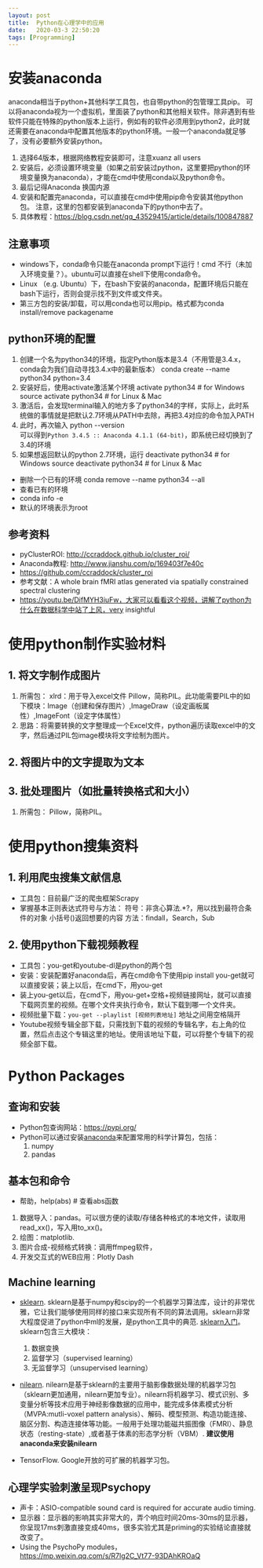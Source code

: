 ```yaml
---
layout: post
title:  Python在心理学中的应用
date:   2020-03-3 22:50:20
tags: [Programming]
---
```



# 安装anaconda

anaconda相当于python+其他科学工具包，也自带python的包管理工具pip。
可以将anaconda视为一个虚拟机，里面装了python和其他相关软件。除非遇到有些软件只能在特殊的python版本上运行，例如有的软件必须用到python2，此时就还需要在anaconda中配置其他版本的python环境。一般一个anaconda就足够了，没有必要额外安装python。

1. 选择64版本，根据网络教程安装即可，注意xuanz all users
2. 安装后，必须设置环境变量（如果之前安装过python，这里要把python的环境变量换为anaconda），才能在cmd中使用conda以及python命令。
3. 最后记得Anaconda 换国内源
4. 安装和配置完anaconda，可以直接在cmd中使用pip命令安装其他python包。
注意，这里的包都安装到anaconda下的python中去了。
5. 具体教程：https://blog.csdn.net/qq_43529415/article/details/100847887


## 注意事项
* windows下，conda命令只能在anaconda prompt下运行！cmd 不行（未加入环境变量？）。ubuntu可以直接在shell下使用conda命令。
* Linux （e.g. Ubuntu）下，在bash下安装的anaconda，配置环境后只能在bash下运行，否则会提示找不到文件或文件夹。
* 第三方包的安装/卸载，可以用conda也可以用pip。格式都为conda install/remove packagename

 
## python环境的配置


1. 创建一个名为python34的环境，指定Python版本是3.4（不用管是3.4.x，conda会为我们自动寻找3.4.x中的最新版本）
conda create --name python34 python=3.4
2. 安装好后，使用activate激活某个环境
activate python34 # for Windows
source activate python34 # for Linux & Mac
3. 激活后，会发现terminal输入的地方多了python34的字样，实际上，此时系统做的事情就是把默认2.7环境从PATH中去除，再把3.4对应的命令加入PATH
4. 此时，再次输入
python --version  
可以得到`Python 3.4.5 :: Anaconda 4.1.1 (64-bit)`，即系统已经切换到了3.4的环境
5. 如果想返回默认的python 2.7环境，运行
deactivate python34 # for Windows
source deactivate python34 # for Linux & Mac

* 删除一个已有的环境
conda remove --name python34 --all
* 查看已有的环境  
* conda info -e
* 默认的环境表示为root


## 参考资料

* pyClusterROI: http://ccraddock.github.io/cluster_roi/
* Anaconda教程: http://www.jianshu.com/p/169403f7e40c
* https://github.com/ccraddock/cluster_roi
* 参考文献：A whole brain fMRI atlas generated via spatially constrained spectral clustering
* https://youtu.be/DifMYH3iuFw，大家可以看看这个视频，讲解了python为什么在数据科学中站了上风，very insightful


# 使用python制作实验材料

## 1. 将文字制作成图片

1. 所需包：
    xlrd：用于导入excel文件
    Pillow，简称PIL。此功能需要PIL中的如下模块：Image（创建和保存图片）,ImageDraw（设定画板属性）,ImageFont（设定字体属性）
2. 思路：将需要转换的文字整理成一个Excel文件，python遍历读取excel中的文字，然后通过PIL包image模块将文字绘制为图片。

## 2. 将图片中的文字提取为文本

## 3. 批处理图片（如批量转换格式和大小）

1. 所需包：
    Pillow，简称PIL。

# 使用python搜集资料

## 1. 利用爬虫搜集文献信息

* 工具包：目前最广泛的爬虫框架Scrapy
* 掌握基本正则表达式符号与方法：
    符号：非贪心算法.*?，用以找到最符合条件的对象 小括号()返回想要的内容
	方法：findall，Search，Sub

## 2. 使用python下载视频教程

* 工具包：you-get和youtube-dl是python的两个包
* 安装：安装配置好anaconda后，再在cmd命令下使用pip install you-get就可以直接安装；装上以后，在cmd下，用you-get
* 装上you-get以后，在cmd下，用you-get+空格+视频链接网址，就可以直接下载网页里的视频。在哪个文件夹执行命令，默认下载到哪一个文件夹。
* 视频批量下载：``you-get --playlist [视频列表地址]`` 地址之间用空格隔开
* Youtube视频专辑全部下载，只需找到下载的视频的专辑名字，右上角的位置，然后点击这个专辑这里的地址。使用该地址下载，可以将整个专辑下的视频全部下载。

# Python Packages

## 查询和安装
* Python包查询网站：https://pypi.org/
* Python可以通过安装[anaconda](http://shuaidong.site/programming/2017/10/31/Anaconda-Python/)来配置常用的科学计算包，包括：
   1. numpy
   2. pandas

## 基本包和命令
* 帮助，help(abs)  # 查看abs函数
1. 数据导入：pandas。可以很方便的读取/存储各种格式的本地文件，读取用read_xx()，写入用to_xx()。
2. 绘图：matplotlib.
3. 图片合成-视频格式转换：调用ffmpeg软件，
4. 开发交互式的WEB应用：Plotly Dash

## Machine learning
* [sklearn](http://scikit-learn.org/). sklearn是基于numpy和scipy的一个机器学习算法库，设计的非常优雅，它让我们能够使用同样的接口来实现所有不同的算法调用。sklearn非常大程度促进了python中ml的发展，是python工具中的典范. [sklearn入门](https://www.jianshu.com/p/cd5a929bec33)。sklearn包含三大模块：
   1. 数据变换
   2. 监督学习（supervised learning）
   3. 无监督学习（unsupervised learning）

* [nilearn](http://nilearn.github.io/). nilearn是基于sklearn的主要用于脑影像数据处理的机器学习包（sklearn更加通用，nilearn更加专业）。nilearn将机器学习、模式识别、多变量分析等技术应用于神经影像数据的应用中，能完成多体素模式分析（MVPA:mutli-voxel pattern analysis）、解码、模型预测、构造功能连接、脑区分割、构造连接体等功能。一般用于处理功能磁共振图像（FMRI）、静息状态（resting-state）,或者基于体素的形态学分析（VBM）. **建议使用anaconda来安装nilearn**

* TensorFlow. Google开放的可扩展的机器学习包。

## 心理学实验刺激呈现Psychopy

* 声卡：ASIO-compatible sound card is required for accurate audio timing.
* 显示器：显示器的影响其实非常大的，弄个响应时间20ms-30ms的显示器，你呈现17ms刺激直接变成40ms，很多实验尤其是priming的实验结论直接就改变了。
* Using the PsychoPy modules，https://mp.weixin.qq.com/s/R7lg2C_Vt77-93DAhKROaQ


